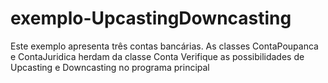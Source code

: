 # exemplo-UpcastingDowncasting

Este exemplo apresenta três contas bancárias. 
As classes ContaPoupanca e ContaJuridica herdam da classe Conta
Verifique as possibilidades de Upcasting e Downcasting no programa principal
